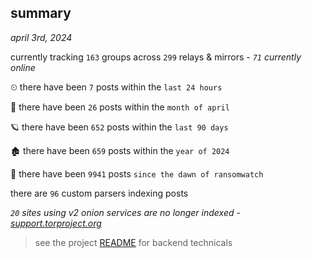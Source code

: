 
## summary
_april 3rd, 2024_

currently tracking `163` groups across `299` relays & mirrors - _`71` currently online_

⏲ there have been `7` posts within the `last 24 hours`

🦈 there have been `26` posts within the `month of april`

🪐 there have been `652` posts within the `last 90 days`

🏚 there have been `659` posts within the `year of 2024`

🦕 there have been `9941` posts `since the dawn of ransomwatch`

there are `96` custom parsers indexing posts

_`20` sites using v2 onion services are no longer indexed - [support.torproject.org](https://support.torproject.org/onionservices/v2-deprecation/)_

> see the project [README](https://github.com/joshhighet/ransomwatch#ransomwatch--) for backend technicals

